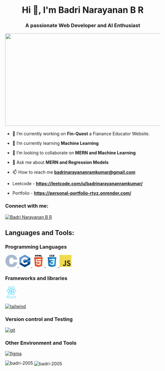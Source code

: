 <h1 align="center">Hi 👋, I'm Badri Narayanan B R</h1>
<h3 align="center">A passionate Web Developer and AI Enthusiast </h3>
<div align="center">
  <img src="https://media.giphy.com/media/dWesBcTLavkZuG35MI/giphy.gif" width="600" height="300"/>
</div>

- 🔭 I’m currently working on **Fin-Quest** a Fianance Educator Website.

- 🌱 I’m currently learning **Machine Learning**

- 👯 I’m looking to collaborate on **MERN and Machine Learning**

- 💬 Ask me about **MERN and Regression Models**

- 📫 How to reach me **badrinarayananramkumar@gmail.com**

- Leetcode - **https://leetcode.com/u/badrinarayananramkumar/**

- Portfolio - **https://personal-portfolio-rtyz.onrender.com/**



<h3 align="left">Connect with me:</h3>
<p align="left">
  <a href="https://linkedin.com/in/badri narayanan b r" target="blank"><img align="center" src="https://raw.githubusercontent.com/rahuldkjain/github-profile-readme-generator/master/src/images/icons/Social/linked-in-alt.svg" alt="Badri Narayanan B R" height="30" width="40" /></a>
  
</p>


<h2 align="left">Languages and Tools:</h2>
<h3 align="left"> Programming Languages</h3>
  <p align="left">
  <a href="https://www.cprogramming.com/" target="_blank" rel="noreferrer"> <img src="https://raw.githubusercontent.com/devicons/devicon/master/icons/c/c-original.svg" alt="c" width="40" height="40"/> </a>
  <a href="https://www.w3schools.com/cpp/" target="_blank" rel="noreferrer"> <img src="https://raw.githubusercontent.com/devicons/devicon/master/icons/cplusplus/cplusplus-original.svg" alt="cplusplus" width="40" height="40"/> </a>
      <a href="https://www.w3.org/html/" target="_blank" rel="noreferrer"> <img src="https://raw.githubusercontent.com/devicons/devicon/master/icons/html5/html5-original-wordmark.svg" alt="html5" width="40" height="40"/> </a>
    <a href="https://www.w3schools.com/css/" target="_blank" rel="noreferrer"> <img src="https://raw.githubusercontent.com/devicons/devicon/master/icons/css3/css3-original-wordmark.svg" alt="css3" width="40" height="40"/> </a>
      <a href="https://developer.mozilla.org/en-US/docs/Web/JavaScript" target="_blank" rel="noreferrer"> <img src="https://raw.githubusercontent.com/devicons/devicon/master/icons/javascript/javascript-original.svg" alt="javascript" width="40" height="40"/> </a>
  <br>
  </p>

<h3 align="left">Frameworks and libraries</h3>
<p align="left">
  <a href="https://reactjs.org/" target="_blank" rel="noreferrer"> <img src="https://raw.githubusercontent.com/devicons/devicon/master/icons/react/react-original-wordmark.svg" alt="react" width="40" height="40"/> </a>
 
  <a href="https://tailwindcss.com/" target="_blank" rel="noreferrer"> <img src="https://www.vectorlogo.zone/logos/tailwindcss/tailwindcss-icon.svg" alt="tailwind" width="40" height="40"/> </a>
  <br>
  </p>
 
<h3 align="left">Version control and Testing</h3>
<p align="left">
   <a href="https://git-scm.com/" target="_blank" rel="noreferrer"> <img src="https://www.vectorlogo.zone/logos/git-scm/git-scm-icon.svg" alt="git" width="40" height="40"/> </a>
  <br>
 </p>

<h3 align="left">Other Environment and Tools</h3>
<p align="left">
  <a href="https://www.figma.com/" target="_blank" rel="noreferrer"> <img src="https://www.vectorlogo.zone/logos/figma/figma-icon.svg" alt="figma" width="40" height="40"/> </a>
<br>
 </p>
<p><img align="left" src="https://github-readme-stats.vercel.app/api/top-langs?username=badri-2005&show_icons=true&theme=onedark&locale=en&layout=compact" alt="badri-2005" /></p>


<p>&nbsp;<img align="center" src="https://github-readme-stats.vercel.app/api?username=badri-2005&show_icons=true&theme=dark&locale=en" alt="badri-2005" /></p>


